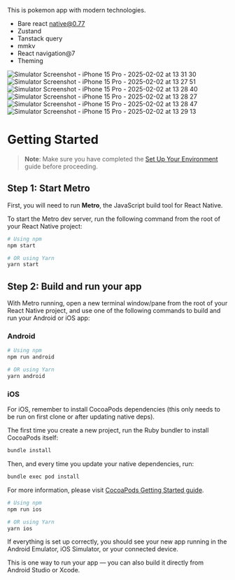 This is pokemon app with modern technologies.
- Bare react native@0.77
- Zustand
- Tanstack query
- mmkv
- React navigation@7
- Theming

![Simulator Screenshot - iPhone 15 Pro - 2025-02-02 at 13 31 30](https://github.com/user-attachments/assets/2d53afc0-35de-4e4b-8164-65dcff7c763e)
![Simulator Screenshot - iPhone 15 Pro - 2025-02-02 at 13 27 51](https://github.com/user-attachments/assets/5dad7804-69b7-4197-99ae-db50a260f712)
![Simulator Screenshot - iPhone 15 Pro - 2025-02-02 at 13 28 40](https://github.com/user-attachments/assets/66a84843-0778-4835-a6f0-bb871b073520)
![Simulator Screenshot - iPhone 15 Pro - 2025-02-02 at 13 28 27](https://github.com/user-attachments/assets/f5cd3fc1-33fa-401d-a022-aa1a0a90cad5)
![Simulator Screenshot - iPhone 15 Pro - 2025-02-02 at 13 28 47](https://github.com/user-attachments/assets/5ab01568-ad3b-462d-acba-3ad83a728897)
![Simulator Screenshot - iPhone 15 Pro - 2025-02-02 at 13 29 13](https://github.com/user-attachments/assets/23ec71e9-f960-45d5-94fe-58ce43f4ad4b)




# Getting Started

> **Note**: Make sure you have completed the [Set Up Your Environment](https://reactnative.dev/docs/set-up-your-environment) guide before proceeding.

## Step 1: Start Metro

First, you will need to run **Metro**, the JavaScript build tool for React Native.

To start the Metro dev server, run the following command from the root of your React Native project:

```sh
# Using npm
npm start

# OR using Yarn
yarn start
```

## Step 2: Build and run your app

With Metro running, open a new terminal window/pane from the root of your React Native project, and use one of the following commands to build and run your Android or iOS app:

### Android

```sh
# Using npm
npm run android

# OR using Yarn
yarn android
```

### iOS

For iOS, remember to install CocoaPods dependencies (this only needs to be run on first clone or after updating native deps).

The first time you create a new project, run the Ruby bundler to install CocoaPods itself:

```sh
bundle install
```

Then, and every time you update your native dependencies, run:

```sh
bundle exec pod install
```

For more information, please visit [CocoaPods Getting Started guide](https://guides.cocoapods.org/using/getting-started.html).

```sh
# Using npm
npm run ios

# OR using Yarn
yarn ios
```

If everything is set up correctly, you should see your new app running in the Android Emulator, iOS Simulator, or your connected device.

This is one way to run your app — you can also build it directly from Android Studio or Xcode.
